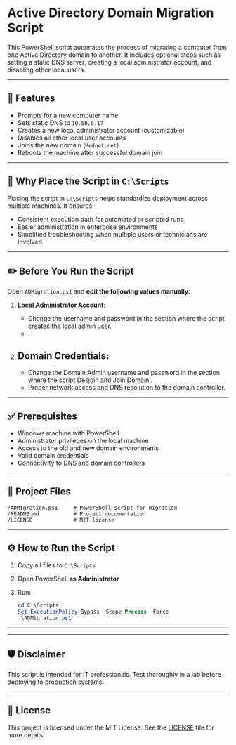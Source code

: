 # Active Directory Domain Migration Script

This PowerShell script automates the process of migrating a computer from one Active Directory domain to another. It includes optional steps such as setting a static DNS server, creating a local administrator account, and disabling other local users.

---

## 🚀 Features

- Prompts for a new computer name
- Sets static DNS to `10.50.0.17`
- Creates a new local administrator account (customizable)
- Disables all other local user accounts
- Joins the new domain (`Mednet.net`)
- Reboots the machine after successful domain join

---

## 📁 Why Place the Script in `C:\Scripts`

Placing the script in `C:\Scripts` helps standardize deployment across multiple machines. It ensures:

- Consistent execution path for automated or scripted runs
- Easier administration in enterprise environments
- Simplified troubleshooting when multiple users or technicians are involved


---

## ✏️ Before You Run the Script

Open `ADMigration.ps1` and **edit the following values manually**:

1. **Local Administrator Account**:
   - Change the username and password in the section where the script creates the local admin user.
   - .

2. **Domain Credentials**:
   - 
     - Change the Domain Admin username and password in the section where the script Desjoin and Join Domain .
     - Proper network access and DNS resolution to the domain controller.

---

## ✅ Prerequisites

- Windows machine with PowerShell
- Administrator privileges on the local machine
- Access to the old and new domain environments
- Valid domain credentials
- Connectivity to DNS and domain controllers

---

## 📂 Project Files

```
/ADMigration.ps1     # PowerShell script for migration
/README.md           # Project documentation
/LICENSE             # MIT license
```

---

## ⚙️ How to Run the Script

1. Copy all files to `C:\Scripts`
2. Open PowerShell **as Administrator**
3. Run:

   ```powershell
   cd C:\Scripts
   Set-ExecutionPolicy Bypass -Scope Process -Force
   .\ADMigration.ps1
   ```

---


---

## 🛡️ Disclaimer

This script is intended for IT professionals. Test thoroughly in a lab before deploying to production systems.

---

## 📄 License

This project is licensed under the MIT License. See the [LICENSE](LICENSE) file for more details.